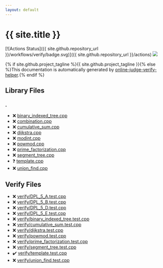 ```yaml
---
layout: default
---
```


<!-- mathjax config similar to math.stackexchange -->
<script type="text/javascript" async
  src="https://cdnjs.cloudflare.com/ajax/libs/mathjax/2.7.5/MathJax.js?config=TeX-MML-AM_CHTML">
</script>
<script type="text/x-mathjax-config">
  MathJax.Hub.Config({
    TeX: { equationNumbers: { autoNumber: "AMS" }},
    tex2jax: {
      inlineMath: [ ['$','$'] ],
      processEscapes: true
    },
    "HTML-CSS": { matchFontHeight: false },
    displayAlign: "left",
    displayIndent: "2em"
  });
</script>

<script type="text/javascript" src="https://cdnjs.cloudflare.com/ajax/libs/jquery/3.4.1/jquery.min.js"></script>
<script src="https://cdn.jsdelivr.net/npm/jquery-balloon-js@1.1.2/jquery.balloon.min.js" integrity="sha256-ZEYs9VrgAeNuPvs15E39OsyOJaIkXEEt10fzxJ20+2I=" crossorigin="anonymous"></script>
<script type="text/javascript" src="assets/js/copy-button.js"></script>
<link rel="stylesheet" href="assets/css/copy-button.css" />


# {{ site.title }}

[![Actions Status]({{ site.github.repository_url }}/workflows/verify/badge.svg)]({{ site.github.repository_url }}/actions)
<a href="{{ site.github.repository_url }}"><img src="https://img.shields.io/github/last-commit/{{ site.github.owner_name }}/{{ site.github.repository_name }}" /></a>

{% if site.github.project_tagline %}{{ site.github.project_tagline }}{% else %}This documentation is automatically generated by <a href="https://github.com/kmyk/online-judge-verify-helper">online-judge-verify-helper</a>.{% endif %}

## Library Files

<div id="5058f1af8388633f609cadb75a75dc9d"></div>

### .

* :x: <a href="library/binary_indexed_tree.cpp.html">binary_indexed_tree.cpp</a>
* :x: <a href="library/combination.cpp.html">combination.cpp</a>
* :x: <a href="library/cumulative_sum.cpp.html">cumulative_sum.cpp</a>
* :x: <a href="library/dijkstra.cpp.html">dijkstra.cpp</a>
* :x: <a href="library/modint.cpp.html">modint.cpp</a>
* :x: <a href="library/powmod.cpp.html">powmod.cpp</a>
* :x: <a href="library/prime_factorization.cpp.html">prime_factorization.cpp</a>
* :x: <a href="library/segment_tree.cpp.html">segment_tree.cpp</a>
* :question: <a href="library/template.cpp.html">template.cpp</a>
* :x: <a href="library/union_find.cpp.html">union_find.cpp</a>


## Verify Files

* :x: <a href="verify/verify/DPL_5_A.test.cpp.html">verify/DPL_5_A.test.cpp</a>
* :x: <a href="verify/verify/DPL_5_B.test.cpp.html">verify/DPL_5_B.test.cpp</a>
* :x: <a href="verify/verify/DPL_5_D.test.cpp.html">verify/DPL_5_D.test.cpp</a>
* :x: <a href="verify/verify/DPL_5_E.test.cpp.html">verify/DPL_5_E.test.cpp</a>
* :x: <a href="verify/verify/binary_indexed_tree.test.cpp.html">verify/binary_indexed_tree.test.cpp</a>
* :x: <a href="verify/verify/cumulative_sum.test.cpp.html">verify/cumulative_sum.test.cpp</a>
* :x: <a href="verify/verify/dijkstra.test.cpp.html">verify/dijkstra.test.cpp</a>
* :x: <a href="verify/verify/powmod.test.cpp.html">verify/powmod.test.cpp</a>
* :x: <a href="verify/verify/prime_factorization.test.cpp.html">verify/prime_factorization.test.cpp</a>
* :x: <a href="verify/verify/segment_tree.test.cpp.html">verify/segment_tree.test.cpp</a>
* :heavy_check_mark: <a href="verify/verify/template.test.cpp.html">verify/template.test.cpp</a>
* :x: <a href="verify/verify/union_find.test.cpp.html">verify/union_find.test.cpp</a>


